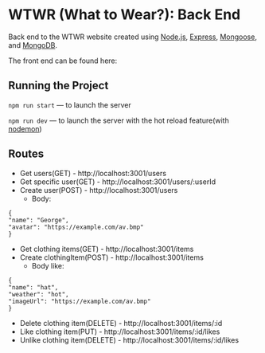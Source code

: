 # WTWR (What to Wear?): Back End

Back end to the WTWR website created using [Node.js](https://nodejs.org/en), [Express](https://expressjs.com/), [Mongoose](https://www.npmjs.com/package/mongoose), and [MongoDB](https://www.mongodb.com/).

The front end can be found here: [<WTWR Front End>](https://github.com/nathanielDaley/se_project_react)

## Running the Project

`npm run start` — to launch the server

`npm run dev` — to launch the server with the hot reload feature(with [nodemon](https://www.npmjs.com/package/nodemon))

## Routes

- Get users(GET) - http://localhost:3001/users
- Get specific user(GET) - http://localhost:3001/users/:userId
- Create user(POST) - http://localhost:3001/users
  - Body:  
```
{
"name": "George",
"avatar": "https://example.com/av.bmp"
}
```
- Get clothing items(GET) - http://localhost:3001/items
- Create clothingItem(POST) - http://localhost:3001/items
  - Body like:
```
{
"name": "hat",
"weather": "hot",
"imageUrl": "https://example.com/av.bmp"
}
```
- Delete clothing item(DELETE) - http://localhost:3001/items/:id
- Like clothing item(PUT) - http://localhost:3001/items/:id/likes
- Unlike clothing item(DELETE) - http://localhost:3001/items/:id/likes
